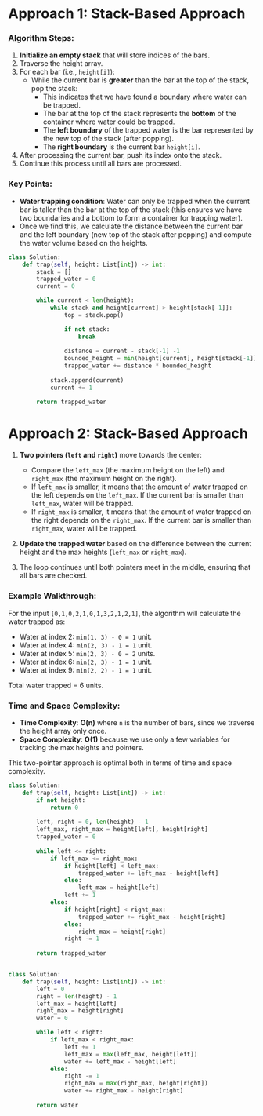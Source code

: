 # Approach 1: Stack-Based Approach

### Algorithm Steps:

1. **Initialize an empty stack** that will store indices of the bars.
2. Traverse the height array.
3. For each bar (i.e., `height[i]`):
    - While the current bar is **greater** than the bar at the top of the stack, pop the stack:
        - This indicates that we have found a boundary where water can be trapped.
        - The bar at the top of the stack represents the **bottom** of the container where water could be trapped.
        - The **left boundary** of the trapped water is the bar represented by the new top of the stack (after popping).
        - The **right boundary** is the current bar `height[i]`.
4. After processing the current bar, push its index onto the stack.
5. Continue this process until all bars are processed.

### Key Points:

- **Water trapping condition**: Water can only be trapped when the current bar is taller than the bar at the top of the stack (this ensures we have two boundaries and a bottom to form a container for trapping water).
- Once we find this, we calculate the distance between the current bar and the left boundary (new top of the stack after popping) and compute the water volume based on the heights.



```python
class Solution:
    def trap(self, height: List[int]) -> int:
        stack = []
        trapped_water = 0 
        current = 0

        while current < len(height):
            while stack and height[current] > height[stack[-1]]:
                top = stack.pop()

                if not stack:
                    break
                
                distance = current - stack[-1] -1
                bounded_height = min(height[current], height[stack[-1]]) - height[top]
                trapped_water += distance * bounded_height
            
            stack.append(current)
            current += 1

        return trapped_water

```

# Approach 2: Stack-Based Approach

1. **Two pointers (`left` and `right`)** move towards the center:
    
    - Compare the `left_max` (the maximum height on the left) and `right_max` (the maximum height on the right).
    - If `left_max` is smaller, it means that the amount of water trapped on the left depends on the `left_max`. If the current bar is smaller than `left_max`, water will be trapped.
    - If `right_max` is smaller, it means that the amount of water trapped on the right depends on the `right_max`. If the current bar is smaller than `right_max`, water will be trapped.
2. **Update the trapped water** based on the difference between the current height and the max heights (`left_max` or `right_max`).
    
3. The loop continues until both pointers meet in the middle, ensuring that all bars are checked.
    

### Example Walkthrough:

For the input `[0,1,0,2,1,0,1,3,2,1,2,1]`, the algorithm will calculate the water trapped as:

- Water at index 2: `min(1, 3) - 0 = 1` unit.
- Water at index 4: `min(2, 3) - 1 = 1` unit.
- Water at index 5: `min(2, 3) - 0 = 2` units.
- Water at index 6: `min(2, 3) - 1 = 1` unit.
- Water at index 9: `min(2, 2) - 1 = 1` unit.

Total water trapped = 6 units.

### Time and Space Complexity:

- **Time Complexity**: **O(n)** where `n` is the number of bars, since we traverse the height array only once.
- **Space Complexity**: **O(1)** because we use only a few variables for tracking the max heights and pointers.

This two-pointer approach is optimal both in terms of time and space complexity.


```python
class Solution:
    def trap(self, height: List[int]) -> int:
        if not height:
            return 0
        
        left, right = 0, len(height) - 1
        left_max, right_max = height[left], height[right]
        trapped_water = 0
        
        while left <= right:
            if left_max <= right_max:
                if height[left] < left_max:
                    trapped_water += left_max - height[left]
                else:
                    left_max = height[left]
                left += 1
            else:
                if height[right] < right_max:
                    trapped_water += right_max - height[right]
                else:
                    right_max = height[right]
                right -= 1
        
        return trapped_water



```


```python
class Solution:
    def trap(self, height: List[int]) -> int:
        left = 0
        right = len(height) - 1
        left_max = height[left]
        right_max = height[right]
        water = 0

        while left < right:
            if left_max < right_max:
                left += 1
                left_max = max(left_max, height[left])
                water += left_max - height[left]
            else:
                right -= 1
                right_max = max(right_max, height[right])
                water += right_max - height[right]
        
        return water


```
